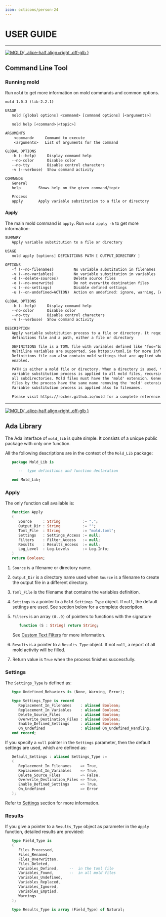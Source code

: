 ```yaml
---
icon: octicons/person-24
---
```


# USER GUIDE

---

[![MOLD](img/Ada_Mold_CLI.png){ .alice-half align=right .off-glb }](https://github.com/rocher/mold)
## Command Line Tool

### Running mold

Run `mold` to get more information on mold commands and common options.

```txt title="mold"
mold 1.0.3 (lib-2.2.1)

USAGE
   mold [global options] <command> [command options] [<arguments>]

   mold help [<command>|<topic>]

ARGUMENTS
    <command>     Command to execute
    <arguments>   List of arguments for the command

GLOBAL OPTIONS
   -h (--help)     Display command help
   --no-color      Disable color
   --no-tty        Disable control characters
   -v (--verbose)  Show command activity

COMMANDS
   General
   help        Shows help on the given command/topic

   Process
   apply       Apply variable substitution to a file or directory
```

#### Apply

The main mold command is `apply`. Run `mold apply -h` to get more information:

```txt title="mold apply -h"
SUMMARY
   Apply variable substitution to a file or directory

USAGE
   mold apply [options] DEFINITIONS PATH [ OUTPUT_DIRECTORY ]

OPTIONS
   -f (--no-filenames)         No variable substitution in filenames
   -v (--no-variables)         No variable substitution in variables
   -d (--delete-sources)       Delete source files
   -o (--no-overwrite)         Do not overwrite destination files
   -s (--no-settings)          Disable defined settings
   -u (--on-undefined=ACTION)  Action on undefined: ignore, warning, [error]

GLOBAL OPTIONS
   -h (--help)     Display command help
   --no-color      Disable color
   --no-tty        Disable control characters
   -v (--verbose)  Show command activity

DESCRIPTION
   Apply variable substitution process to a file or directory. It requires a
   definitions file and a path, either a file or directory

   DEFINITIONS file is a TOML file with variables defined like 'foo="bar"'.
   Multiline variables are supported. See https://toml.io for more information.
   Definitions file can also contain mold settings that are applied when
   enabled.

   PATH is either a mold file or directory. When a directory is used, the
   variable substitution process is applied to all mold files, recursively in
   all subdirectories. Mold files must have the 'mold' extension. Generated
   files by the process have the same name removing the 'mold' extension.
   Variable substitution process is applied also to filenames.

   Please visit https://rocher.github.io/mold for a complete reference.

```

---

[![MOLD](img/Ada_Mold_Lib.png){ .alice-half align=right .off-glb }](https://github.com/rocher/mold_lib)
## Ada Library

The Ada interface of `mold_lib` is quite simple. It consists of a unique
public package with only one function.

All the following descriptions are in the context of the `Mold_Lib` package:

```ada title="mold_lib.ads"
   package Mold_Lib is

      --  type definitions and function declaration

   end Mold_Lib;
```

### Apply

The only function call available is:

```ada title="mold.ads"
   function Apply
   (
      Source     : String          := ".";
      Output_Dir : String          := "";
      Toml_File  : String          := "mold.toml";
      Settings   : Settings_Access := null;
      Filters    : Filter_Access   := null;
      Results    : Results_Access  := null;
      Log_Level  : Log.Levels      := Log.Info;
   )
   return Boolean;
```

  1. `Source` is a filename or directory name.

  2. `Output_Dir` is a directory name used when `Source` is a filename to
     create the output file in a different directory.

  3. `Toml_File` is the filename that contains the variables definition.

  4. `Settings` is a pointer to a `Mold.Settings_Type` object. If `null`, the
     default settings are used. See section below for a complete description.

  5. `Filters` is an array `(0..9)` of pointers to functions with the
     signature
     ```ada
        function (S : String) return String;
     ```
     See [Custom Text Filters](reference-guide.md#custom-text-filters) for
     more  information.

  6. `Results` is a pointer to a `Results_Type` object. If not `null`, a
     report of all mold activity will be filled.

  6. Return value is `True` when the process finishes successfully.


### Settings

The `Settings_Type` is defined as:

```ada title="mold.ads"
   type Undefined_Behaviors is (None, Warning, Error);

   type Settings_Type is record
      Replacement_In_Filenames    : aliased Boolean;
      Replacement_In_Variables    : aliased Boolean;
      Delete_Source_Files         : aliased Boolean;
      Overwrite_Destination_Files : aliased Boolean;
      Enable_Defined_Settings     : aliased Boolean;
      On_Undefined                : aliased On_Undefined_Handling;
   end record;
```

If you specify a `null` pointer in the `Settings` parameter, then the default
settings are used, which are defined as:

```ada title="mold_lib.ads"
   Default_Settings : aliased Settings_Type :=
   (
      Replacement_In_Filenames    => True,
      Replacement_In_Variables    => True,
      Delete_Source_Files         => False,
      Overwrite_Destination_Files => True,
      Enable_Defined_Settings     => True,
      On_Undefined                => Error
   );
```

Refer to [Settings](reference-guide.md#settings) section for more information.


### Results

If you give a pointer to a `Results_Type` object as parameter in the `Apply`
function, detailed results are provided:

```ada title="mold_lib.ads"
   type Field_Type is
   (
      Files_Processed,
      Files_Renamed,
      Files_Overwritten,
      Files_Deleted,
      Variables_Defined,     --  in the toml file
      Variables_Found,       --  in all mold files
      Variables_Undefined,
      Variables_Replaced,
      Variables_Ignored,
      Variables_Emptied,
      Warnings
   );

   type Results_Type is array (Field_Type) of Natural;
```
